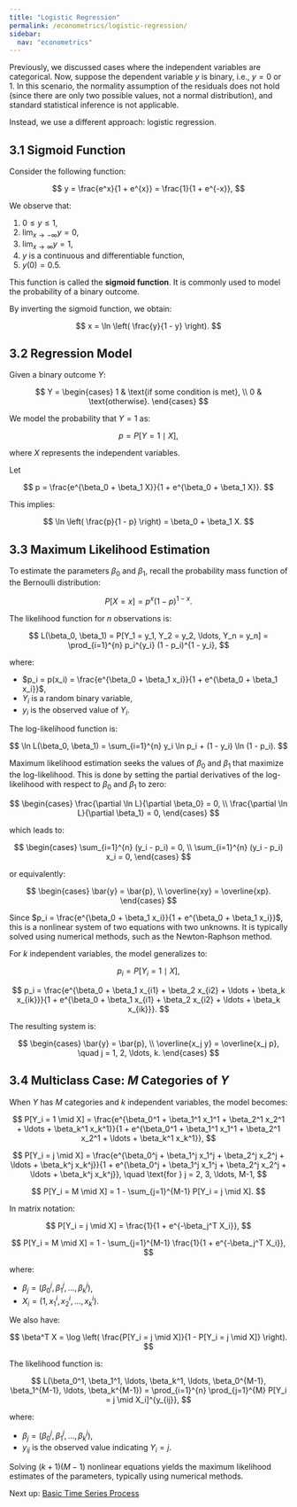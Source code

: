 ```yaml
---
title: "Logistic Regression"
permalink: /econometrics/logistic-regression/
sidebar:
  nav: "econometrics"
---
```


Previously, we discussed cases where the independent variables are categorical. Now, suppose the dependent variable $y$ is binary, i.e., $y = 0$ or $1$. In this scenario, the normality assumption of the residuals does not hold (since there are only two possible values, not a normal distribution), and standard statistical inference is not applicable.

Instead, we use a different approach: logistic regression.

## 3.1 Sigmoid Function

Consider the following function:

$$
y = \frac{e^x}{1 + e^{x}} = \frac{1}{1 + e^{-x}},
$$

We observe that:

1. $0 \leq y \leq 1$,
2. $\lim_{x \to -\infty} y = 0$,
3. $\lim_{x \to \infty} y = 1$,
4. $y$ is a continuous and differentiable function,
5. $y(0) = 0.5$.

This function is called the **sigmoid function**. It is commonly used to model the probability of a binary outcome.

By inverting the sigmoid function, we obtain:

$$
x = \ln \left( \frac{y}{1 - y} \right).
$$

## 3.2 Regression Model

Given a binary outcome $Y$:

$$
Y = \begin{cases}
1 & \text{if some condition is met}, \\
0 & \text{otherwise}.
\end{cases}
$$

We model the probability that $Y = 1$ as:

$$
p = P[Y = 1 \mid X],
$$

where $X$ represents the independent variables.

Let

$$
p = \frac{e^{\beta_0 + \beta_1 X}}{1 + e^{\beta_0 + \beta_1 X}}.
$$

This implies:

$$
\ln \left( \frac{p}{1 - p} \right) = \beta_0 + \beta_1 X.
$$

## 3.3 Maximum Likelihood Estimation

To estimate the parameters $\beta_0$ and $\beta_1$, recall the probability mass function of the Bernoulli distribution:

$$
P[X=x] = p^x (1 - p)^{1 - x}.
$$

The likelihood function for $n$ observations is:

$$
L(\beta_0, \beta_1) = P[Y_1 = y_1, Y_2 = y_2, \ldots, Y_n = y_n] = \prod_{i=1}^{n} p_i^{y_i} (1 - p_i)^{1 - y_i},
$$

where:

- $p_i = p(x_i) = \frac{e^{\beta_0 + \beta_1 x_i}}{1 + e^{\beta_0 + \beta_1 x_i}}$,
- $Y_i$ is a random binary variable,
- $y_i$ is the observed value of $Y_i$.

The log-likelihood function is:

$$
\ln L(\beta_0, \beta_1) = \sum_{i=1}^{n} y_i \ln p_i + (1 - y_i) \ln (1 - p_i).
$$

Maximum likelihood estimation seeks the values of $\beta_0$ and $\beta_1$ that maximize the log-likelihood. This is done by setting the partial derivatives of the log-likelihood with respect to $\beta_0$ and $\beta_1$ to zero:

$$
\begin{cases}
\frac{\partial \ln L}{\partial \beta_0} = 0, \\
\frac{\partial \ln L}{\partial \beta_1} = 0,
\end{cases}
$$

which leads to:

$$
\begin{cases}
\sum_{i=1}^{n} (y_i - p_i) = 0, \\
\sum_{i=1}^{n} (y_i - p_i) x_i = 0,
\end{cases}
$$

or equivalently:

$$
\begin{cases}
\bar{y} = \bar{p}, \\
\overline{xy} = \overline{xp}.
\end{cases}
$$

Since $p_i = \frac{e^{\beta_0 + \beta_1 x_i}}{1 + e^{\beta_0 + \beta_1 x_i}}$, this is a nonlinear system of two equations with two unknowns. It is typically solved using numerical methods, such as the Newton-Raphson method.

For $k$ independent variables, the model generalizes to:

$$
p_i = P[Y_i = 1 \mid X],
$$

$$
p_i = \frac{e^{\beta_0 + \beta_1 x_{i1} + \beta_2 x_{i2} + \ldots + \beta_k x_{ik}}}{1 + e^{\beta_0 + \beta_1 x_{i1} + \beta_2 x_{i2} + \ldots + \beta_k x_{ik}}}.
$$

The resulting system is:

$$
\begin{cases}
\bar{y} = \bar{p}, \\
\overline{x_j y} = \overline{x_j p}, \quad j = 1, 2, \ldots, k.
\end{cases}
$$

## 3.4 Multiclass Case: $M$ Categories of $Y$

When $Y$ has $M$ categories and $k$ independent variables, the model becomes:

$$
P[Y_i = 1 \mid X] = \frac{e^{\beta_0^1 + \beta_1^1 x_1^1 + \beta_2^1 x_2^1 + \ldots + \beta_k^1 x_k^1}}{1 + e^{\beta_0^1 + \beta_1^1 x_1^1 + \beta_2^1 x_2^1 + \ldots + \beta_k^1 x_k^1}},
$$

$$
P[Y_i = j \mid X] = \frac{e^{\beta_0^j + \beta_1^j x_1^j + \beta_2^j x_2^j + \ldots + \beta_k^j x_k^j}}{1 + e^{\beta_0^j + \beta_1^j x_1^j + \beta_2^j x_2^j + \ldots + \beta_k^j x_k^j}}, \quad \text{for } j = 2, 3, \ldots, M-1,
$$

$$
P[Y_i = M \mid X] = 1 - \sum_{j=1}^{M-1} P[Y_i = j \mid X].
$$

In matrix notation:

$$
P[Y_i = j \mid X] = \frac{1}{1 + e^{-\beta_j^T X_i}},
$$

$$
P[Y_i = M \mid X] = 1 - \sum_{j=1}^{M-1} \frac{1}{1 + e^{-\beta_j^T X_i}},
$$

where:

- $\beta_j = (\beta_0^j, \beta_1^j, \ldots, \beta_k^j)$,
- $X_i = (1, x_1^i, x_2^i, \ldots, x_k^i)$.

We also have:

$$
\beta^T X = \log \left( \frac{P[Y_i = j \mid X]}{1 - P[Y_i = j \mid X]} \right).
$$

The likelihood function is:

$$
L(\beta_0^1, \beta_1^1, \ldots, \beta_k^1, \ldots, \beta_0^{M-1}, \beta_1^{M-1}, \ldots, \beta_k^{M-1}) = \prod_{i=1}^{n} \prod_{j=1}^{M} P[Y_i = j \mid X_i]^{y_{ij}},
$$

where:

- $\beta_j = (\beta_0^j, \beta_1^j, \ldots, \beta_k^j)$,
- $y_{ij}$ is the observed value indicating $Y_i = j$.

Solving $(k+1)(M-1)$ nonlinear equations yields the maximum likelihood estimates of the parameters, typically using numerical methods.

Next up: [Basic Time Series Process](basic-time-series-process.md)
